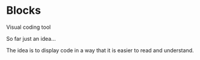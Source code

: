 # Blocks
Visual coding tool


So far just an idea...

The idea is to display code in a way that it is easier to read and understand.
